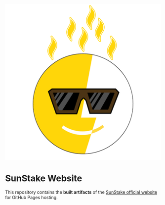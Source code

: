 <div style="text-align:center"><img src="./images/sunstake_logo.png" /></div>

# SunStake Website

This repository contains the **built artifacts** of the [SunStake official website](https://sunstake.org) for GitHub Pages hosting.